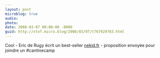 ```yaml
---
layout: post
microblog: true
audio: 
photo: 
date: 2008-03-07 00:00:00 -0000
guid: http://xtof.micro.blog/2008/03/07/t767929763.html
---
```

Cool - Eric de Rugy écrit un best-seller [nekid.fr](http://nekid.fr/?p=241) - proposition envoyée pour joindre un #cantinecamp
